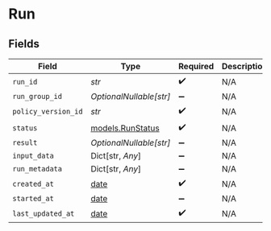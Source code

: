 # Run


## Fields

| Field                                                                | Type                                                                 | Required                                                             | Description                                                          |
| -------------------------------------------------------------------- | -------------------------------------------------------------------- | -------------------------------------------------------------------- | -------------------------------------------------------------------- |
| `run_id`                                                             | *str*                                                                | :heavy_check_mark:                                                   | N/A                                                                  |
| `run_group_id`                                                       | *OptionalNullable[str]*                                              | :heavy_minus_sign:                                                   | N/A                                                                  |
| `policy_version_id`                                                  | *str*                                                                | :heavy_check_mark:                                                   | N/A                                                                  |
| `status`                                                             | [models.RunStatus](../models/runstatus.md)                           | :heavy_check_mark:                                                   | N/A                                                                  |
| `result`                                                             | *OptionalNullable[str]*                                              | :heavy_minus_sign:                                                   | N/A                                                                  |
| `input_data`                                                         | Dict[str, *Any*]                                                     | :heavy_minus_sign:                                                   | N/A                                                                  |
| `run_metadata`                                                       | Dict[str, *Any*]                                                     | :heavy_minus_sign:                                                   | N/A                                                                  |
| `created_at`                                                         | [date](https://docs.python.org/3/library/datetime.html#date-objects) | :heavy_check_mark:                                                   | N/A                                                                  |
| `started_at`                                                         | [date](https://docs.python.org/3/library/datetime.html#date-objects) | :heavy_minus_sign:                                                   | N/A                                                                  |
| `last_updated_at`                                                    | [date](https://docs.python.org/3/library/datetime.html#date-objects) | :heavy_check_mark:                                                   | N/A                                                                  |